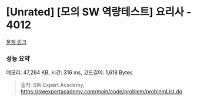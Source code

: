 # [Unrated] [모의 SW 역량테스트] 요리사 - 4012 

[문제 링크](https://swexpertacademy.com/main/code/problem/problemDetail.do?contestProbId=AWIeUtVakTMDFAVH) 

### 성능 요약

메모리: 47,264 KB, 시간: 316 ms, 코드길이: 1,618 Bytes



> 출처: SW Expert Academy, https://swexpertacademy.com/main/code/problem/problemList.do